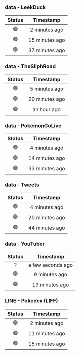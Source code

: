 ### data - LeekDuck
| Status | Timestamp |
|:------:|:---------:|
| 🟢 | 2 minutes ago |
| 🟢 | 15 minutes ago |
| 🟢 | 37 minutes ago |

### data - TheSilphRoad
| Status | Timestamp |
|:------:|:---------:|
| 🟢 | 5 minutes ago |
| 🟢 | 20 minutes ago |
| 🟢 | an hour ago |

### data - PokemonGoLive
| Status | Timestamp |
|:------:|:---------:|
| 🟢 | 4 minutes ago |
| 🟢 | 14 minutes ago |
| 🟢 | 33 minutes ago |

### data - Tweets
| Status | Timestamp |
|:------:|:---------:|
| 🟢 | 4 minutes ago |
| 🟢 | 20 minutes ago |
| 🟢 | 44 minutes ago |

### data - YouTuber
| Status | Timestamp |
|:------:|:---------:|
| ❔ | a few seconds ago |
| 🟢 | 9 minutes ago |
| 🟢 | 19 minutes ago |

### LINE - Pokedex (LIFF)
| Status | Timestamp |
|:------:|:---------:|
| 🟢 | 2 minutes ago |
| 🟢 | 11 minutes ago |
| 🟢 | 15 minutes ago |

